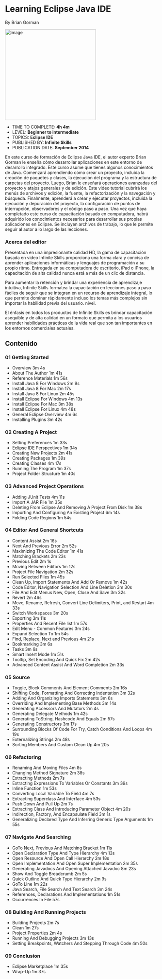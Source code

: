 # Learning Eclipse Java IDE
By Brian Gorman

<img width="299" alt="image" src="https://github.com/adolfodelarosades/Java/assets/23094588/30be1f73-ece9-40da-bfce-ba86eea8254a">

* TIME TO COMPLETE: **4h 4m**
* LEVEL: **Beginner to intermediate**
* TOPICS: **Eclipse IDE**
* PUBLISHED BY: **Infinite Skills**
* PUBLICATION DATE: **September 2014**

En este curso de formación de Eclipse Java IDE, el autor experto Brian Gorman le enseña cómo desarrollar aplicaciones en este entorno de desarrollo integrado. Este curso asume que tienes algunos conocimientos de Java.
Comenzará aprendiendo cómo crear un proyecto, incluida la creación de paquetes y clases, la ejecución del programa y la estructura de carpetas del proyecto. Luego, Brian le enseñará operaciones avanzadas del proyecto y atajos generales y de edición. Este video tutorial cubrirá los menús de archivos y edición, la fuente, la refactorización y la navegación y búsqueda. Finalmente, aprenderá a crear y ejecutar proyectos, incluida la ejecución y depuración del proyecto, la configuración de puntos de interrupción, observadores y el código paso a paso.
Una vez que haya completado este curso de capacitación basado en computadora, habrá adquirido los conocimientos necesarios para desarrollar sus propias aplicaciones en Eclipse. Se incluyen archivos de trabajo, lo que le permite seguir al autor a lo largo de las lecciones.

### Acerca del editor

Presentada en una impresionante calidad HD, la gama de capacitación basada en video Infinite Skills proporciona una forma clara y concisa de aprender aplicaciones informáticas y lenguajes de programación a su propio ritmo. Entregada en su computadora de escritorio, iPad o iPhone, la capacitación de alta calidad nunca está a más de un clic de distancia.

Para aumentar la retención y brindar una experiencia de aprendizaje intuitiva, Infinite Skills formatea la capacitación en lecciones paso a paso fáciles de seguir que se integran en un recurso de aprendizaje integral, lo que permite dominar rápidamente incluso los temas más complejos sin importar la habilidad previa del usuario. nivel.

El énfasis en todos los productos de Infinite Skills es brindar capacitación asequible y de alta calidad en un formato que permita a los usuarios aprender habilidades prácticas de la vida real que son tan importantes en los entornos comerciales actuales.  

## Contenido

### 01 Getting Started

* Overview 3m 4s
* About The Author 1m 41s
* Reference Materials 1m 56s
* Install Java 8 For Windows 2m 9s
* Install Java 8 For Mac 2m 17s
* Install Java 8 For Linux 2m 45s
* Install Eclipse For Windows 4m 13s
* Install Eclipse For Mac 3m 38s
* Install Eclipse For Linux 4m 48s
* General Eclipse Overview 4m 6s
* Installing Plugins 3m 42s

### 02 Creating A Project

* Setting Preferences 1m 33s
* Eclipse IDE Perspectives 1m 34s
* Creating New Projects 2m 41s
* Creating Packages 1m 39s
* Creating Classes 4m 17s
* Running The Program 1m 37s
* Project Folder Structure 1m 40s

### 03 Advanced Project Operations

* Adding JUnit Tests 4m 11s
* Import A JAR File 1m 35s
* Deleting From Eclipse And Removing A Project From Disk 1m 38s
* Importing And Configuring An Existing Project 6m 14s
* Folding Code Regions 1m 54s

### 04 Editor And General Shortcuts

* Content Assist 2m 16s
* Next And Previous Error 2m 52s
* Maximizing The Code Editor 1m 41s
* Matching Brackets 2m 23s
* Previous Edit 2m 1s
* Moving Between Editors 1m 12s
* Project File Navigation 2m 32s
* Run Selected Files 1m 45s
* Clean Up, Import Statements And Add Or Remove 1m 42s
* Code Editor, Navigation Selection And Line Deletion 3m 30s
* File And Edit Menus New, Open, Close And Save 3m 32s
* Revert 2m 46s
* Move, Rename, Refresh, Convert Line Delimiters, Print, and Restart 4m 33s
* Switch Workspaces 3m 20s
* Exporting 3m 11s
* Properties And Recent File list 1m 57s
* Edit Menu - Common Features 3m 24s
* Expand Selection To 1m 54s
* Find, Replace, Next and Previous 4m 21s
* Bookmarking 3m 6s
* Tasks 3m 6s
* Smart Insert Mode 1m 51s
* Tooltip, Set Encoding And Quick Fix 2m 42s
* Advanced Content Assist And Word Completion 2m 33s

### 05 Source

* Toggle, Block Comments And Element Comments 2m 16s
* Shifting Code, Formatting And Correcting Indentation 3m 32s
* Adding And Organizing Imports Statements 3m 6s
* Overriding And Implementing Base Methods 3m 14s
* Generating Accessors And Mutators 2m 4s
* Generating Delegate Methods 1m 42s
* Generating ToString, Hashcode And Equals 2m 57s
* Generating Constructors 3m 17s
* Surrounding Blocks Of Code For Try, Catch Conditions And Loops 4m 19s
* Externalizing Strings 2m 48s
* Sorting Members And Custom Clean Up 4m 20s

### 06 Refactoring

* Renaming And Moving Files 4m 8s
* Changing Method Signature 2m 38s
* Extracting Methods 2m 7s
* Extracting Expressions To Variables Or Constants 3m 39s
* Inline Function 1m 53s
* Converting Local Variable To Field 4m 7s
* Extracting Superclass And Interface 4m 53s
* Push Down And Pull Up 2m 7s
* Extracting Class And Introducing Parameter Object 4m 20s
* Indirection, Factory, And Encapsulate Field 3m 1s
* Generalizing Declared Type And Inferring Generic Type Arguments 1m 55s

### 07 Navigate And Searching

* GoTo Next, Previous And Matching Bracket 1m 11s
* Open Declaration Type And Type Hierarchy 4m 13s
* Open Resource And Open Call Hierarchy 2m 18s
* Open Implementation And Open Super Implementation 2m 35s
* Generating Javadocs And Opening Attached Javadoc 8m 23s
* Show And Toggle Breadcrumb 2m 5s
* Quick Outline And Quick Type Hierarchy 2m 9s
* GoTo Line 1m 22s
* Java Search, File Search And Text Search 3m 24s
* References, Declarations And Implementations 1m 51s
* Occurrences In File 57s

### 08 Building And Running Projects

* Building Projects 2m 7s
* Clean 1m 27s
* Project Properties 2m 4s
* Running And Debugging Projects 3m 13s
* Setting Breakpoints, Watchers And Stepping Through Code 4m 50s

### 09 Conclusion

* Eclipse Marketplace 1m 35s
* Wrap-Up 1m 37s
